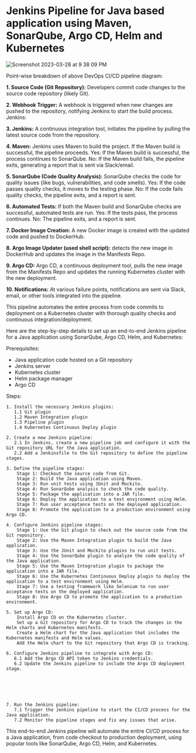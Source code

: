 # Jenkins Pipeline for Java based application using Maven, SonarQube, Argo CD, Helm and Kubernetes

![Screenshot 2023-03-28 at 9 38 09 PM](https://user-images.githubusercontent.com/43399466/228301952-abc02ca2-9942-4a67-8293-f76647b6f9d8.png)



Point-wise breakdown of above DevOps CI/CD pipeline diagram:

**1. Source Code (Git Repository):** Developers commit code changes to the source code repository (likely Git).

**2. Webhook Trigger:** A webhook is triggered when new changes are pushed to the repository, notifying Jenkins to start the build process.
Jenkins:

**3. Jenkins:** A continuous integration tool, initiates the pipeline by pulling the latest source code from the repository.

**4. Maven:** Jenkins uses Maven to build the project. If the Maven build is successful, the pipeline proceeds.
Yes: If the Maven build is successful, the process continues to SonarQube.
No: If the Maven build fails, the pipeline exits, generating a report that is sent via Slack/email.

**5. SonarQube (Code Quality Analysis):** SonarQube checks the code for quality issues (like bugs, vulnerabilities, and code smells).
Yes: If the code passes quality checks, it moves to the testing phase.
No: If the code fails quality checks, the pipeline exits, and a report is sent.

**6. Automated Tests:** If both the Maven build and SonarQube checks are successful, automated tests are run.
Yes: If the tests pass, the process continues.
No: The pipeline exits, and a report is sent.

**7. Docker Image Creation:** A new Docker image is created with the updated code and pushed to DockerHub.

**8. Argo Image Updater (used shell script):** detects the new image in DockerHub and updates the image in the Manifests Repo.

**9. Argo CD:** Argo CD, a continuous deployment tool, pulls the new image from the Manifests Repo and updates the running Kubernetes cluster with the new deployment.

**10. Notifications:** At various failure points, notifications are sent via Slack, email, or other tools integrated into the pipeline.

This pipeline automates the entire process from code commits to deployment on a Kubernetes cluster with thorough quality checks and continuous integration/deployment.




Here are the step-by-step details to set up an end-to-end Jenkins pipeline for a Java application using SonarQube, Argo CD, Helm, and Kubernetes:

Prerequisites:

   -  Java application code hosted on a Git repository
   -   Jenkins server
   -  Kubernetes cluster
   -  Helm package manager
   -  Argo CD

Steps:

    1. Install the necessary Jenkins plugins:
       1.1 Git plugin
       1.2 Maven Integration plugin
       1.3 Pipeline plugin
       1.4 Kubernetes Continuous Deploy plugin

    2. Create a new Jenkins pipeline:
       2.1 In Jenkins, create a new pipeline job and configure it with the Git repository URL for the Java application.
       2.2 Add a Jenkinsfile to the Git repository to define the pipeline stages.

    3. Define the pipeline stages:
        Stage 1: Checkout the source code from Git.
        Stage 2: Build the Java application using Maven.
        Stage 3: Run unit tests using JUnit and Mockito.
        Stage 4: Run SonarQube analysis to check the code quality.
        Stage 5: Package the application into a JAR file.
        Stage 6: Deploy the application to a test environment using Helm.
        Stage 7: Run user acceptance tests on the deployed application.
        Stage 8: Promote the application to a production environment using Argo CD.

    4. Configure Jenkins pipeline stages:
        Stage 1: Use the Git plugin to check out the source code from the Git repository.
        Stage 2: Use the Maven Integration plugin to build the Java application.
        Stage 3: Use the JUnit and Mockito plugins to run unit tests.
        Stage 4: Use the SonarQube plugin to analyze the code quality of the Java application.
        Stage 5: Use the Maven Integration plugin to package the application into a JAR file.
        Stage 6: Use the Kubernetes Continuous Deploy plugin to deploy the application to a test environment using Helm.
        Stage 7: Use a testing framework like Selenium to run user acceptance tests on the deployed application.
        Stage 8: Use Argo CD to promote the application to a production environment.

    5. Set up Argo CD:
        Install Argo CD on the Kubernetes cluster.
        Set up a Git repository for Argo CD to track the changes in the Helm charts and Kubernetes manifests.
        Create a Helm chart for the Java application that includes the Kubernetes manifests and Helm values.
        Add the Helm chart to the Git repository that Argo CD is tracking.

    6. Configure Jenkins pipeline to integrate with Argo CD:
       6.1 Add the Argo CD API token to Jenkins credentials.
       6.2 Update the Jenkins pipeline to include the Argo CD deployment stage.




       

    7. Run the Jenkins pipeline:
       7.1 Trigger the Jenkins pipeline to start the CI/CD process for the Java application.
       7.2 Monitor the pipeline stages and fix any issues that arise.

This end-to-end Jenkins pipeline will automate the entire CI/CD process for a Java application, from code checkout to production deployment, using popular tools like SonarQube, Argo CD, Helm, and Kubernetes.
